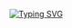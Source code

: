 [![Typing SVG](https://readme-typing-svg.herokuapp.com?color=%23175592&size=18&center=true&vCenter=true&multiline=true&width=600&lines=git+config+--global+user.name+%22Nirvana+Persaud%22)](https://git.io/typing-svg)

<!--![Stats](https://github-readme-stats.vercel.app/api?username=nirvanapersaud&show_icons=true&theme=buefy)


<!--
**nirvanapersaud/nirvanapersaud** is a ✨ _special_ ✨ repository because its `README.md` (this file) appears on your GitHub profile.

Here are some ideas to get you started:

- 🔭 I’m currently working on ...
- 🌱 I’m currently learning ...
- 👯 I’m looking to collaborate on ...
- 🤔 I’m looking for help with ...
- 💬 Ask me about ...
- 📫 How to reach me: ...
- 😄 Pronouns: ...
- ⚡ Fun fact: ...
-->




